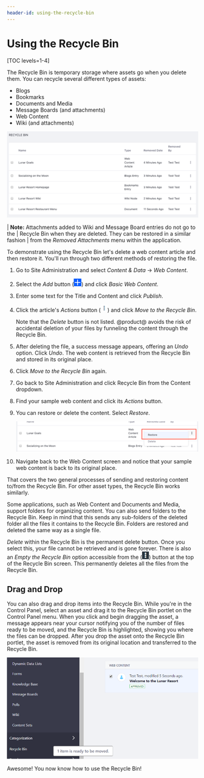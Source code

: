 ```yaml
---
header-id: using-the-recycle-bin
---
```


# Using the Recycle Bin

[TOC levels=1-4]

The Recycle Bin is temporary storage where assets go when you delete 
them. You can recycle several different types of assets:

- Blogs
- Bookmarks
- Documents and Media
- Message Boards (and attachments)
- Web Content
- Wiki (and attachments)

![Figure 1: The Recycle Bin provides a seamless administrative experience for deleting and removing content.](../../../images/recycle-bin-overview.png)

| **Note:** Attachments added to Wiki and Message Board entries do not go to the
| Recycle Bin when they are deleted. They can be restored in a similar fashion
| from the *Removed Attachments* menu within the application.

To demonstrate using the Recycle Bin let's delete a web content article and 
then restore it. You'll run through two different methods of restoring the file.

1.  Go to Site Administration and select *Content & Data* &rarr; *Web Content*.

2.  Select the *Add* button (![Add Web Content](../../../images/icon-add.png))
    and click *Basic Web Content*.

3.  Enter some text for the Title and Content and click *Publish*.

4.  Click the article's *Actions* button
    (![Actions](../../../images/icon-actions.png)) and click
    *Move to the Recycle Bin*.

	Note that the *Delete* button is not listed. @product@ avoids the risk of
	accidental deletion of your files by funneling the content through the
	Recycle Bin.

5.  After deleting the file, a success message appears, offering an *Undo*
    option. Click *Undo*. The web content is retrieved from the Recycle Bin and
    stored in its original place.

6.  Click *Move to the Recycle Bin* again.

7.  Go back to Site Administration and click Recycle Bin from
    the Content dropdown.

8.  Find your sample web content and click its *Actions* button.

9.  You can restore or delete the content. Select *Restore*.

	![Figure 2: In the Recycle Bin, you have the option of restoring or permanently deleting the content.](../../../images/recycle-bin-restore.png)

10. Navigate back to the Web Content screen and notice that your sample web
    content is back to its original place.

That covers the two general processes of sending and restoring content to/from 
the Recycle Bin. For other asset types, the Recycle Bin works similarly.

Some applications, such as Web Content and Documents and Media, 
support folders for organizing content. You can also send folders to the 
Recycle Bin. Keep in mind that this sends any sub-folders of the deleted folder 
all the files it contains to the Recycle Bin. Folders are restored and deleted 
the same way as a single file.

*Delete* within the Recycle Bin is the permanent delete button. Once you 
select this, your file cannot be retrieved and is gone forever. There is also 
an *Empty the Recycle Bin* option accessible from the
(![Options](../../../images/icon-options.png)) button at the top of the Recycle
Bin screen. This permanently deletes all the files from the Recycle Bin.

## Drag and Drop

You can also drag and drop items into the Recycle Bin. While you're in the 
Control Panel, select an asset and drag it to the Recycle Bin portlet on the 
Control Panel menu. When you click and begin dragging the asset, a message 
appears near your cursor notifying you of the number of files ready to be 
moved, and the Recycle Bin is highlighted, showing you where the files can be 
dropped. After you drop the asset onto the Recycle Bin portlet, the asset is 
removed from its original location and transferred to the Recycle Bin.

![Figure 3: A quick and easy way of disposing your items is the drag and drop method.](../../../images/recycle-bin-drag.png)

Awesome! You now know how to use the Recycle Bin!
